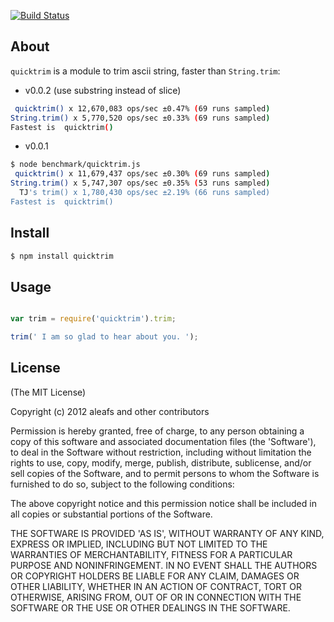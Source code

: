 [![Build Status](https://secure.travis-ci.org/aleafs/quicktrim.png?branch=master)](http://travis-ci.org/aleafs/quicktrim)

## About

`quicktrim` is a module to trim ascii string, faster than `String.trim`:

* v0.0.2 (use substring instead of slice)

```bash
 quicktrim() x 12,670,083 ops/sec ±0.47% (69 runs sampled)
String.trim() x 5,770,520 ops/sec ±0.33% (69 runs sampled)
Fastest is  quicktrim()
```

* v0.0.1

```bash
$ node benchmark/quicktrim.js
 quicktrim() x 11,679,437 ops/sec ±0.30% (69 runs sampled)
String.trim() x 5,747,307 ops/sec ±0.35% (53 runs sampled)
  TJ's trim() x 1,780,430 ops/sec ±2.19% (66 runs sampled)
Fastest is  quicktrim()

```

## Install

```bash
$ npm install quicktrim
```

## Usage

```javascript

var trim = require('quicktrim').trim;

trim(' I am so glad to hear about you. ');

```

## License

(The MIT License)

Copyright (c) 2012 aleafs and other contributors

Permission is hereby granted, free of charge, to any person obtaining
a copy of this software and associated documentation files (the
'Software'), to deal in the Software without restriction, including
without limitation the rights to use, copy, modify, merge, publish,
distribute, sublicense, and/or sell copies of the Software, and to
permit persons to whom the Software is furnished to do so, subject to
the following conditions:

The above copyright notice and this permission notice shall be
included in all copies or substantial portions of the Software.

THE SOFTWARE IS PROVIDED 'AS IS', WITHOUT WARRANTY OF ANY KIND,
EXPRESS OR IMPLIED, INCLUDING BUT NOT LIMITED TO THE WARRANTIES OF
MERCHANTABILITY, FITNESS FOR A PARTICULAR PURPOSE AND NONINFRINGEMENT.
IN NO EVENT SHALL THE AUTHORS OR COPYRIGHT HOLDERS BE LIABLE FOR ANY
CLAIM, DAMAGES OR OTHER LIABILITY, WHETHER IN AN ACTION OF CONTRACT,
TORT OR OTHERWISE, ARISING FROM, OUT OF OR IN CONNECTION WITH THE
SOFTWARE OR THE USE OR OTHER DEALINGS IN THE SOFTWARE.
